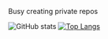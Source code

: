 Busy creating private repos

![GitHub stats](https://github-readme-stats.vercel.app/api?username=Nvim&show_icons=true&theme=dark)
[![Top Langs](https://github-readme-stats.vercel.app/api/top-langs/?username=Nvim)](https://github.com/anuraghazra/github-readme-stats)

